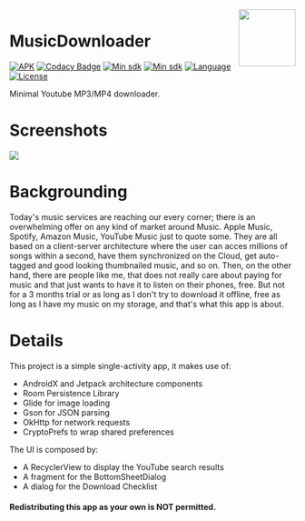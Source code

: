 <img src="https://raw.githubusercontent.com/AndreaCioccarelli/MusicDownloader/master/media/launcher.png" height="100" width="100" align="right">


# MusicDownloader
[![APK](https://img.shields.io/badge/download-APK-E53935.svg)](https://github.com/AndreaCioccarelli/MusicDownloader/blob/master/bin/music-downloader.apk?raw=true)
[![Codacy Badge](https://api.codacy.com/project/badge/Grade/36e37693034c45ef80c4758d256ffe81)](https://www.codacy.com/project/cioccarelliandrea01/MusicDownloader/dashboard)
[![Min sdk](https://img.shields.io/badge/platform-Android-00E676.svg)](https://github.com/AndreaCioccarelli/MusicDownloader/blob/master/app/build.gradle)
[![Min sdk](https://img.shields.io/badge/minsdk-21-yellow.svg)](https://github.com/AndreaCioccarelli/MusicDownloader/blob/master/app/build.gradle)
[![Language](https://img.shields.io/badge/language-kotlin-orange.svg)](https://github.com/AndreaCioccarelli/MusicDownloader/blob/master/app/build.gradle)
[![License](https://img.shields.io/hexpm/l/plug.svg)](https://github.com/AndreaCioccarelli/MusicDownloader/blob/master/LICENSE)

Minimal Youtube MP3/MP4 downloader.

# Screenshots
<img src="https://raw.githubusercontent.com/AndreaCioccarelli/MusicDownloader/master/media/carousel.jpg">

# Backgrounding
Today's music services are reaching our every corner; there is an overwhelming offer on any kind of market around Music.
Apple Music, Spotify, Amazon Music, YouTube Music just to quote some.
They are all based on a client-server architecture where the user can acces millions of songs within a second, have them synchronized on the Cloud, get auto-tagged and good looking thumbnailed music, and so on.
Then, on the other hand, there are people like me, that does not really care about paying for music and that just wants to have it to listen on their phones, free. But not for a 3 months trial or as long as I don't try to download it offline, free as long as I have my music on my storage, and that's what this app is about.

# Details
This project is a simple single-activity app, it makes use of:
- AndroidX and Jetpack architecture components
- Room Persistence Library
- Glide for image loading
- Gson for JSON parsing
- OkHttp for network requests
- CryptoPrefs to wrap shared preferences

The UI is composed by:
- A RecyclerView to display the YouTube search results
- A fragment for the BottomSheetDialog
- A dialog for the Download Checklist

#### Redistributing this app as your own is NOT permitted.
